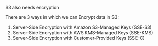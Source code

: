 S3 also needs encryption


There are 3 ways in which we can Encrypt data in S3:
1. Server-Side Encryption with Amazon S3-Managed Keys (SSE-S3)
2. Server-Side Encryption with AWS KMS-Managed Keys (SSE-KMS)
3. Server-SIde Encryption with Customer-Provided Keys (SSE-C)
